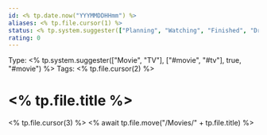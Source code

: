 ```yaml
---
id: <% tp.date.now("YYYMMDDHHmm") %>
aliases: <% tp.file.cursor(1) %>
status: <% tp.system.suggester(["Planning", "Watching", "Finished", "Dropped"], ["planning", "watching", "finished", "dropped"], true, "planning") %>
rating: 0
---
```

Type: <% tp.system.suggester(["Movie", "TV"], ["#movie", "#tv"], true, "#movie") %>
Tags: <% tp.file.cursor(2) %>

# <% tp.file.title %>
<% tp.file.cursor(3) %>
<% await tp.file.move("/Movies/" + tp.file.title) %>
